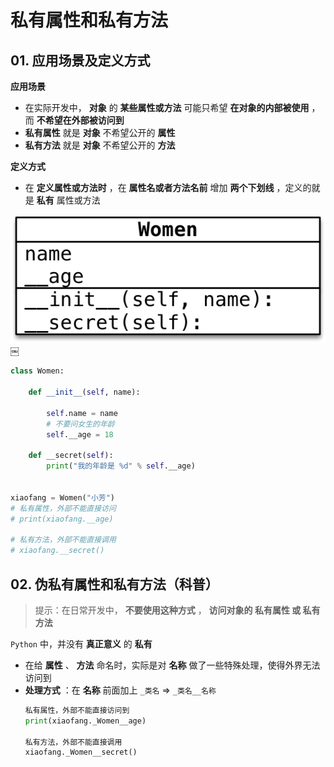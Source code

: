 # 私有属性和私有方法

## 01\. 应用场景及定义方式

**应用场景**

* 在实际开发中， **对象** 的 **某些属性或方法** 可能只希望 **在对象的内部被使用** ，而 **不希望在外部被访问到**
* **私有属性** 就是 **对象** 不希望公开的 **属性**
* **私有方法** 就是 **对象** 不希望公开的 **方法**

**定义方式**

* 在 **定义属性或方法时** ，在 **属性名或者方法名前** 增加 **两个下划线** ，定义的就是 **私有** 属性或方法

![](images/06/010_%E7%A7%81%E6%9C%89%E5%B1%9E%E6%80%A7%E5%92%8C%E6%96%B9%E6%B3%95.png) ￼

```python
class Women:

    def __init__(self, name):

        self.name = name
        # 不要问女生的年龄
        self.__age = 18

    def __secret(self):
        print("我的年龄是 %d" % self.__age)


xiaofang = Women("小芳")
# 私有属性，外部不能直接访问
# print(xiaofang.__age)

# 私有方法，外部不能直接调用
# xiaofang.__secret()
```

## 02\. 伪私有属性和私有方法（科普）

> 提示：在日常开发中， **不要使用这种方式** ， **访问对象的 私有属性 或 私有方法**

`Python` 中，并没有 **真正意义** 的 **私有**

* 在给 **属性** 、 **方法** 命名时，实际是对 **名称** 做了一些特殊处理，使得外界无法访问到
* **处理方式** ：在 **名称** 前面加上 `_类名` => `_类名__名称`
    ```python
    私有属性，外部不能直接访问到
    print(xiaofang._Women__age)
    
    私有方法，外部不能直接调用
    xiaofang._Women__secret()
    ```


